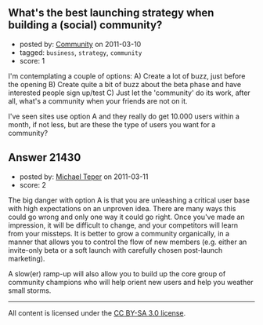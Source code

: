 ## What's the best launching strategy when building a (social) community?

- posted by: [Community](https://stackexchange.com/users/-1/-1-community) on 2011-03-10
- tagged: `business`, `strategy`, `community`
- score: 1

I'm contemplating a couple of options: A) Create a lot of buzz, just before the opening B) Create quite a bit of buzz about the beta phase and have interested people sign up/test C) Just let the 'community' do its work, after all, what's a community when your friends are not on it.

I've seen sites use option A and they really do get 10.000 users within a month, if not less, but are these the type of users you want for a community?



## Answer 21430

- posted by: [Michael Teper](https://stackexchange.com/users/-1/8494-michael-teper) on 2011-03-11
- score: 2

The big danger with option A is that you are unleashing a critical user base with high expectations on an unproven idea. There are many ways this could go wrong and only one way it could go right. Once you've made an impression, it will be difficult to change, and your competitors will learn from your missteps. It is better to grow a community organically, in a manner that allows you to control the flow of new members (e.g. either an invite-only beta or a soft launch with carefully chosen post-launch marketing).

A slow(er) ramp-up will also allow you to build up the core group of community champions who will help orient new users and help you weather small storms.



---

All content is licensed under the [CC BY-SA 3.0 license](https://creativecommons.org/licenses/by-sa/3.0/).
